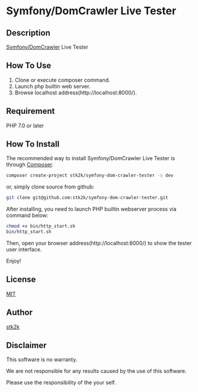 Symfony/DomCrawler Live Tester
=======================

## Description

[Symfony/DomCrawler](https://github.com/symfony/dom-crawler) Live Tester



## How To Use

1. Clone or execute composer command.
1. Launch php builtin web server.
1. Browse localhost address(http://localhost:8000/).

## Requirement

PHP 7.0 or later

## How To Install

The recommended way to install Symfony/DomCrawler Live Tester is through
[Composer](http://getcomposer.org).

```bash
composer create-project stk2k/symfony-dom-crawler-tester -s dev
```

or, simply clone source from github:

```bash
git clone git@github.com:stk2k/symfony-dom-crawler-tester.git
```

After installing, you need to launch PHP builtin webserver process via command below:

```bash
chmod +x bin/http_start.sh
bin/http_start.sh
```

Then, open your browser address(http://localhost:8000/) to show the tester user interface.

Enjoy!

## License
[MIT](https://github.com/stk2k/symfony-dom-crawler-tester/blob/master/LICENSE)

## Author

[stk2k](https://github.com/stk2k)

## Disclaimer

This software is no warranty.

We are not responsible for any results caused by the use of this software.

Please use the responsibility of the your self.


